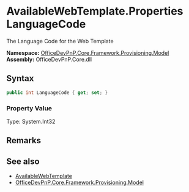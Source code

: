 # AvailableWebTemplate.Properties LanguageCode
 The Language Code for the Web Template   

**Namespace:** [OfficeDevPnP.Core.Framework.Provisioning.Model](OfficeDevPnP.Core.Framework.Provisioning.Model.md)  
**Assembly:** OfficeDevPnP.Core.dll  
## Syntax
```C#
public int LanguageCode { get; set; }
```

### Property Value
Type: System.Int32  

## Remarks
  
## See also
- [AvailableWebTemplate](OfficeDevPnP.Core.Framework.Provisioning.Model.AvailableWebTemplate.md) 
- [OfficeDevPnP.Core.Framework.Provisioning.Model](OfficeDevPnP.Core.Framework.Provisioning.Model.md) 
